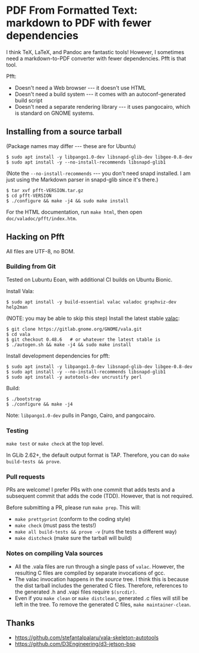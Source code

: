 # PDF From Formatted Text: markdown to PDF with fewer dependencies

I think TeX, LaTeX, and Pandoc are fantastic tools!  However, I sometimes
need a markdown-to-PDF converter with fewer dependencies.  Pfft is that tool.

Pfft:

- Doesn't need a Web browser --- it doesn't use HTML
- Doesn't need a build system --- it comes with an autoconf-generated build
  script
- Doesn't need a separate rendering library --- it uses pangocairo, which
  is standard on GNOME systems.

## Installing from a source tarball

(Package names may differ --- these are for Ubuntu)

    $ sudo apt install -y libpango1.0-dev libsnapd-glib-dev libgee-0.8-dev
    $ sudo apt install -y --no-install-recommends libsnapd-glib1

(Note the `--no-install-recommends` --- you don't need snapd installed.
I am just using the Markdown parser in snapd-glib since it's there.)

    $ tar xvf pfft-VERSION.tar.gz
    $ cd pfft-VERSION
    $ ./configure && make -j4 && sudo make install

For the HTML documentation, run `make html`, then open
`doc/valadoc/pfft/index.htm`.

## Hacking on Pfft

All files are UTF-8, no BOM.
### Building from Git

Tested on Lubuntu Eoan, with additional CI builds on Ubuntu Bionic.

Install Vala:

    $ sudo apt install -y build-essential valac valadoc graphviz-dev help2man

(NOTE: you may be able to skip this step) Install the latest stable [valac]:

    $ git clone https://gitlab.gnome.org/GNOME/vala.git
    $ cd vala
    $ git checkout 0.48.6   # or whatever the latest stable is
    $ ./autogen.sh && make -j4 && sudo make install

Install development dependencies for pfft:

    $ sudo apt install -y libpango1.0-dev libsnapd-glib-dev libgee-0.8-dev
    $ sudo apt install -y --no-install-recommends libsnapd-glib1
    $ sudo apt install -y autotools-dev uncrustify perl

Build:

    $ ./bootstrap
    $ ./configure && make -j4

Note: `libpango1.0-dev` pulls in Pango, Cairo, and pangocairo.

### Testing

`make test` or `make check` at the top level.

In GLib 2.62+, the default output format is TAP.  Therefore, you can do
`make build-tests && prove`.

### Pull requests

PRs are welcome!  I prefer PRs with one commit that adds tests and a subsequent
commit that adds the code (TDD).  However, that is not required.

Before submitting a PR, please run `make prep`.  This will:

- `make prettyprint` (conform to the coding style)
- `make check` (must pass the tests!)
- `make all build-tests && prove -v` (runs the tests a different way)
- `make distcheck` (make sure the tarball will build)

### Notes on compiling Vala sources

- All the .vala files are run through a single pass of `valac`.
  However, the resulting C files are compiled by separate invocations of gcc.
- The valac invocation happens in the _source_ tree.  I think this is because
  the dist tarball includes the generated C files.  Therefore, references
  to the generated .h and .vapi files require `$(srcdir)`.
- Even if you `make clean` or `make distclean`, generated .c files will still
  be left in the tree.  To remove the generated C files,
  `make maintainer-clean`.

## Thanks

- <https://github.com/stefantalpalaru/vala-skeleton-autotools>
- <https://github.com/D3Engineering/d3-jetson-bsp>

[valac]: https://wiki.gnome.org/Projects/Vala
